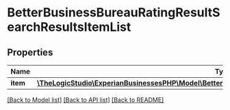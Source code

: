 # BetterBusinessBureauRatingResultSearchResultsItemList

## Properties
Name | Type | Description | Notes
------------ | ------------- | ------------- | -------------
**item** | [**\TheLogicStudio\ExperianBusinessesPHP\Model\BetterBusinessBureauRatingResultSearchResultsItemListItem**](BetterBusinessBureauRatingResultSearchResultsItemListItem.md) |  | [optional] 

[[Back to Model list]](../README.md#documentation-for-models) [[Back to API list]](../README.md#documentation-for-api-endpoints) [[Back to README]](../README.md)


